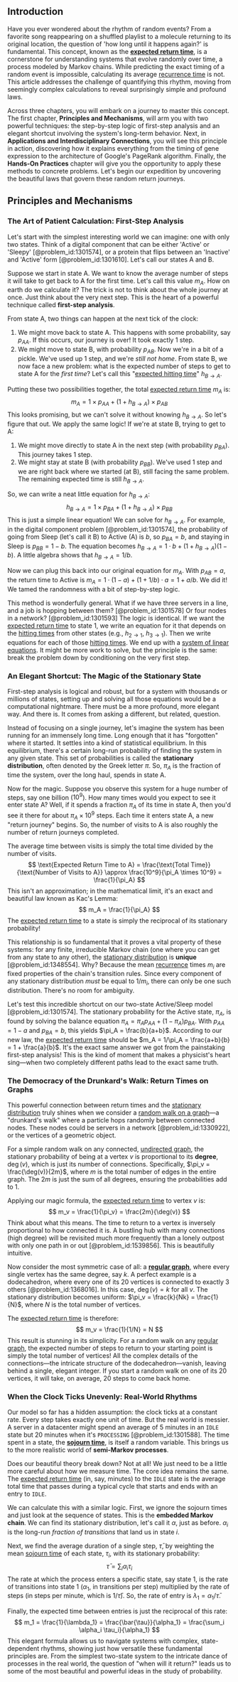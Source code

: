## Introduction
Have you ever wondered about the rhythm of random events? From a favorite song reappearing on a shuffled playlist to a molecule returning to its original location, the question of 'how long until it happens again?' is fundamental. This concept, known as the **[expected return time](@article_id:268170)**, is a cornerstone for understanding systems that evolve randomly over time, a process modeled by Markov chains. While predicting the exact timing of a random event is impossible, calculating its average [recurrence time](@article_id:181969) is not. This article addresses the challenge of quantifying this rhythm, moving from seemingly complex calculations to reveal surprisingly simple and profound laws.

Across three chapters, you will embark on a journey to master this concept. The first chapter, **Principles and Mechanisms**, will arm you with two powerful techniques: the step-by-step logic of first-step analysis and an elegant shortcut involving the system's long-term behavior. Next, in **Applications and Interdisciplinary Connections**, you will see this principle in action, discovering how it explains everything from the timing of gene expression to the architecture of Google's PageRank algorithm. Finally, the **Hands-On Practices** chapter will give you the opportunity to apply these methods to concrete problems. Let's begin our expedition by uncovering the beautiful laws that govern these random return journeys.

## Principles and Mechanisms

### The Art of Patient Calculation: First-Step Analysis

Let's start with the simplest interesting world we can imagine: one with only two states. Think of a digital component that can be either 'Active' or 'Sleepy' [@problem_id:1301574], or a protein that flips between an 'Inactive' and 'Active' form [@problem_id:1301610]. Let's call our states A and B.

Suppose we start in state A. We want to know the average number of steps it will take to get back to A for the first time. Let's call this value $m_A$. How on earth do we calculate it? The trick is not to think about the whole journey at once. Just think about the very next step. This is the heart of a powerful technique called **first-step analysis**.

From state A, two things can happen at the next tick of the clock:
1.  We might move back to state A. This happens with some probability, say $p_{AA}$. If this occurs, our journey is over! It took exactly 1 step.
2.  We might move to state B, with probability $p_{AB}$. Now we're in a bit of a pickle. We've used up 1 step, and we're *still not home*. From state B, we now face a new problem: what is the expected number of steps to get to state A for the *first time*? Let's call this "[expected hitting time](@article_id:260228)" $h_{B \to A}$.

Putting these two possibilities together, the total [expected return time](@article_id:268170) $m_A$ is:
$$m_A = 1 \times p_{AA} + (1 + h_{B \to A}) \times p_{AB}$$
This looks promising, but we can't solve it without knowing $h_{B \to A}$. So let's figure that out. We apply the same logic! If we're at state B, trying to get to A:
1.  We might move directly to state A in the next step (with probability $p_{BA}$). This journey takes 1 step.
2.  We might stay at state B (with probability $p_{BB}$). We've used 1 step and we are right back where we started (at B), still facing the same problem. The remaining expected time is still $h_{B \to A}$.

So, we can write a neat little equation for $h_{B \to A}$:
$$h_{B \to A} = 1 \times p_{BA} + (1 + h_{B \to A}) \times p_{BB}$$
This is just a simple linear equation! We can solve for $h_{B \to A}$. For example, in the digital component problem [@problem_id:1301574], the probability of going from Sleep (let's call it B) to Active (A) is $b$, so $p_{BA}=b$, and staying in Sleep is $p_{BB}=1-b$. The equation becomes $h_{B \to A} = 1 \cdot b + (1 + h_{B \to A})(1-b)$. A little algebra shows that $h_{B \to A} = 1/b$.

Now we can plug this back into our original equation for $m_A$. With $p_{AB}=a$, the return time to Active is $m_A = 1 \cdot (1-a) + (1 + 1/b) \cdot a = 1 + a/b$. We did it! We tamed the randomness with a bit of step-by-step logic.

This method is wonderfully general. What if we have three servers in a line, and a job is hopping between them? [@problem_id:1301578] Or four nodes in a network? [@problem_id:1301593] The logic is identical. If we want the [expected return time](@article_id:268170) to state 1, we write an equation for it that depends on the [hitting times](@article_id:266030) from other states (e.g., $h_{2 \to 1}$, $h_{3 \to 1}$). Then we write equations for each of those [hitting times](@article_id:266030). We end up with a [system of linear equations](@article_id:139922). It might be more work to solve, but the principle is the same: break the problem down by conditioning on the very first step.

### An Elegant Shortcut: The Magic of the Stationary State

First-step analysis is logical and robust, but for a system with thousands or millions of states, setting up and solving all those equations would be a computational nightmare. There must be a more profound, more elegant way. And there is. It comes from asking a different, but related, question.

Instead of focusing on a single journey, let's imagine the system has been running for an immensely long time. Long enough that it has "forgotten" where it started. It settles into a kind of statistical equilibrium. In this equilibrium, there's a certain long-run probability of finding the system in any given state. This set of probabilities is called the **stationary distribution**, often denoted by the Greek letter $\pi$. So, $\pi_A$ is the fraction of time the system, over the long haul, spends in state A.

Now for the magic. Suppose you observe this system for a huge number of steps, say one billion ($10^9$). How many times would you expect to see it enter state A? Well, if it spends a fraction $\pi_A$ of its time in state A, then you'd see it there for about $\pi_A \times 10^9$ steps. Each time it enters state A, a new "return journey" begins. So, the number of visits to A is also roughly the number of return journeys completed.

The average time between visits is simply the total time divided by the number of visits.
$$ \text{Expected Return Time to A} = \frac{\text{Total Time}}{\text{Number of Visits to A}} \approx \frac{10^9}{\pi_A \times 10^9} = \frac{1}{\pi_A} $$
This isn't an approximation; in the mathematical limit, it's an exact and beautiful law known as Kac's Lemma:
$$ m_A = \frac{1}{\pi_A} $$
The [expected return time](@article_id:268170) to a state is simply the reciprocal of its stationary probability!

This relationship is so fundamental that it proves a vital property of these systems: for any finite, irreducible Markov chain (one where you can get from any state to any other), the [stationary distribution](@article_id:142048) is **unique** [@problem_id:1348554]. Why? Because the mean [recurrence](@article_id:260818) times $m_i$ are fixed properties of the chain's transition rules. Since every component of any stationary distribution *must* be equal to $1/m_i$, there can only be one such distribution. There's no room for ambiguity.

Let's test this incredible shortcut on our two-state Active/Sleep model [@problem_id:1301574]. The stationary probability for the Active state, $\pi_A$, is found by solving the balance equation $\pi_A = \pi_A p_{AA} + (1-\pi_A)p_{BA}$. With $p_{AA}=1-a$ and $p_{BA}=b$, this yields $\pi_A = \frac{b}{a+b}$. According to our new law, the [expected return time](@article_id:268170) should be $m_A = 1/\pi_A = \frac{a+b}{b} = 1 + \frac{a}{b}$. It's the exact same answer we got from the painstaking first-step analysis! This is the kind of moment that makes a physicist's heart sing—when two completely different paths lead to the exact same truth.

### The Democracy of the Drunkard's Walk: Return Times on Graphs

This powerful connection between return times and the [stationary distribution](@article_id:142048) truly shines when we consider a [random walk on a graph](@article_id:272864)—a "drunkard's walk" where a particle hops randomly between connected nodes. These nodes could be servers in a network [@problem_id:1330922], or the vertices of a geometric object.

For a simple random walk on any connected, [undirected graph](@article_id:262541), the stationary probability of being at a vertex $v$ is proportional to its **degree**, $\deg(v)$, which is just its number of connections. Specifically, $\pi_v = \frac{\deg(v)}{2m}$, where $m$ is the total number of edges in the entire graph. The $2m$ is just the sum of all degrees, ensuring the probabilities add to 1.

Applying our magic formula, the [expected return time](@article_id:268170) to vertex $v$ is:
$$ m_v = \frac{1}{\pi_v} = \frac{2m}{\deg(v)} $$
Think about what this means. The time to return to a vertex is inversely proportional to how connected it is. A bustling hub with many connections (high degree) will be revisited much more frequently than a lonely outpost with only one path in or out [@problem_id:1539856]. This is beautifully intuitive.

Now consider the most symmetric case of all: a **[regular graph](@article_id:265383)**, where every single vertex has the same degree, say $k$. A perfect example is a dodecahedron, where every one of its 20 vertices is connected to exactly 3 others [@problem_id:1368016]. In this case, $\deg(v) = k$ for all $v$. The stationary distribution becomes uniform: $\pi_v = \frac{k}{Nk} = \frac{1}{N}$, where $N$ is the total number of vertices.

The [expected return time](@article_id:268170) is therefore:
$$ m_v = \frac{1}{1/N} = N $$
This result is stunning in its simplicity. For a random walk on any [regular graph](@article_id:265383), the expected number of steps to return to your starting point is simply the total number of vertices! All the complex details of the connections—the intricate structure of the dodecahedron—vanish, leaving behind a single, elegant integer. If you start a random walk on one of its 20 vertices, it will take, on average, 20 steps to come back home.

### When the Clock Ticks Unevenly: Real-World Rhythms

Our model so far has a hidden assumption: the clock ticks at a constant rate. Every step takes exactly one unit of time. But the real world is messier. A server in a datacenter might spend an average of 5 minutes in an `IDLE` state but 20 minutes when it's `PROCESSING` [@problem_id:1301588]. The time spent in a state, the **[sojourn time](@article_id:263459)**, is itself a random variable. This brings us to the more realistic world of **semi-Markov processes**.

Does our beautiful theory break down? Not at all! We just need to be a little more careful about how we measure time. The core idea remains the same. The [expected return time](@article_id:268170) (in, say, minutes) to the `IDLE` state is the average total time that passes during a typical cycle that starts and ends with an entry to `IDLE`.

We can calculate this with a similar logic. First, we ignore the sojourn times and just look at the sequence of states. This is the **embedded Markov chain**. We can find its stationary distribution, let's call it $\alpha$, just as before. $\alpha_i$ is the long-run *fraction of transitions* that land us in state $i$.

Next, we find the average duration of a single step, $\bar{\tau}$, by weighting the mean [sojourn time](@article_id:263459) of each state, $\tau_i$, with its stationary probability:
$$ \bar{\tau} = \sum_i \alpha_i \tau_i $$
The rate at which the process enters a specific state, say state 1, is the rate of transitions into state 1 ($\alpha_1$, in transitions per step) multiplied by the rate of steps (in steps per minute, which is $1/\bar{\tau}$). So, the rate of entry is $\lambda_1 = \alpha_1 / \bar{\tau}$.

Finally, the expected time between entries is just the reciprocal of this rate:
$$ m_1 = \frac{1}{\lambda_1} = \frac{\bar{\tau}}{\alpha_1} = \frac{\sum_i \alpha_i \tau_i}{\alpha_1} $$
This elegant formula allows us to navigate systems with complex, state-dependent rhythms, showing just how versatile these fundamental principles are. From the simplest two-state system to the intricate dance of processes in the real world, the question of "when will it return?" leads us to some of the most beautiful and powerful ideas in the study of probability.